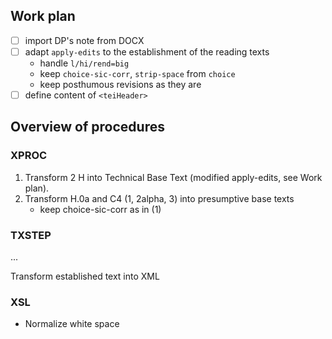 ## Work plan
* [ ] import DP's note from DOCX
* [ ] adapt `apply-edits` to the establishment of the reading texts
   * handle `l/hi/rend=big`
   * keep `choice-sic-corr`, `strip-space` from `choice`
   * keep posthumous revisions as they are
* [ ] define content of `<teiHeader>`

##  Overview of procedures

### XPROC
1. Transform 2 H into Technical Base Text (modified apply-edits, see Work plan).
2. Transform H.0a and C4 (1, 2alpha, 3) into presumptive base texts 
   * keep choice-sic-corr as in (1)

### TXSTEP
...

Transform established text into XML

### XSL
* Normalize white space

